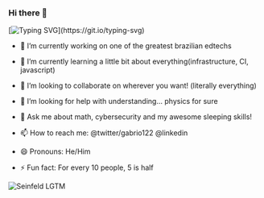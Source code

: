 ### Hi there 👋
[![Typing SVG](https://readme-typing-svg.herokuapp.com/?lines=So+it+does+work!;Hello+everyone!)](https://git.io/typing-svg)

- 🔭 I’m currently working on one of the greatest brazilian edtechs

- 🌱 I’m currently learning a little bit about everything(infrastructure, CI, javascript)

- 👯 I’m looking to collaborate on wherever you want! (literally everything)

- 🤔 I’m looking for help with understanding... physics for sure

- 💬 Ask me about math, cybersecurity and my awesome sleeping skills!

- 📫 How to reach me: @twitter/gabrio122 @linkedin

- 😄 Pronouns: He/Him

- ⚡ Fun fact: For every 10 people, 5 is half

![Seinfeld LGTM](https://media.giphy.com/media/6MCHdZPT9HOYo/giphy.gif)
